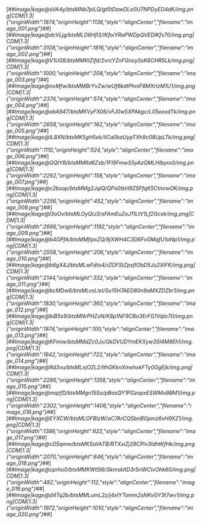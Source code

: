 [##_Image|kage@sVA4y/btsMNb7piLQ/gt5tDawDLe0U7NPDyED4dK/img.png|CDM|1.3|{"originWidth":1874,"originHeight":1136,"style":"alignCenter","filename":"image_001.png"}_##][##_Image|kage@dcVLjg/btsMLO6Hfl3/lKfoiYRaPWDpQVEDlKfv70/img.png|CDM|1.3|{"originWidth":3108,"originHeight":1816,"style":"alignCenter","filename":"image_002.png"}_##][##_Image|kage@V1U08/btsMMKIZifd/2vrcYZnFGnsySsK6CHR5Lk/img.png|CDM|1.3|{"originWidth":1000,"originHeight":208,"style":"alignCenter","filename":"image_003.png"}_##][##_Image|kage@nvMfw/btsMMBrYvZw/wUf6kdtPhniF8MXrlzM1U1/img.png|CDM|1.3|{"originWidth":2374,"originHeight":574,"style":"alignCenter","filename":"image_004.png"}_##][##_Image|kage@ebA947/btsMKVyFX06/vFJ0w5XPAkgcrL05eexdTk/img.png|CDM|1.3|{"originWidth":2658,"originHeight":162,"style":"alignCenter","filename":"image_005.png"}_##][##_Image|kage@IL8XN/btsMK5gH5ek/IiCa0kaUypTXh9c08UpLTk/img.png|CDM|1.3|{"originWidth":1110,"originHeight":524,"style":"alignCenter","filename":"image_006.png"}_##][##_Image|kage@GQtYB/btsMM6d6Zxb/1FI9FmwS5yAzQMLHlbyro0/img.png|CDM|1.3|{"originWidth":2262,"originHeight":158,"style":"alignCenter","filename":"image_007.png"}_##][##_Image|kage@c2bsop/btsMMg2JqIQ/QPs0tkH9ZSFfqK5CtnnwOK/img.png|CDM|1.3|{"originWidth":2256,"originHeight":452,"style":"alignCenter","filename":"image_008.png"}_##][##_Image|kage@l3oOv/btsMLOyQIJ3/sFAmEuZoJ11LtV1Lf2Gcsk/img.png|CDM|1.3|{"originWidth":2666,"originHeight":1192,"style":"alignCenter","filename":"image_009.png"}_##][##_Image|kage@b4GPfA/btsMMfipxZQ/9jXWH4C3D6FvGMqfU1aNp1/img.png|CDM|1.3|{"originWidth":2558,"originHeight":206,"style":"alignCenter","filename":"image_010.png"}_##][##_Image|kage@b6gX4J/btsMLwFdto4/rZOFStZpsflObD5Ju2XIFK/img.png|CDM|1.3|{"originWidth":2144,"originHeight":332,"style":"alignCenter","filename":"image_011.png"}_##][##_Image|kage@bcMDw6/btsMLvsLleI/Su15H7AED80n9aMXZDZkr1/img.png|CDM|1.3|{"originWidth":1830,"originHeight":360,"style":"alignCenter","filename":"image_012.png"}_##][##_Image|kage@biB5s9/btsMNrPHZxN/K8p1NF9CBo3ErFG1VqIo70/img.png|CDM|1.3|{"originWidth":1874,"originHeight":100,"style":"alignCenter","filename":"image_013.png"}_##][##_Image|kage@KFmiw/btsMMdZc0Jx/GkDVUDYmEKXyw3Sl4M9Eh1/img.png|CDM|1.3|{"originWidth":1642,"originHeight":722,"style":"alignCenter","filename":"image_014.png"}_##][##_Image|kage@Rd3vu/btsMLxjOZL2/lthGKknXmehxkFTy0GgEjk/img.png|CDM|1.3|{"originWidth":2286,"originHeight":1358,"style":"alignCenter","filename":"image_015.png"}_##][##_Image|kage@mqzfD/btsMMgn15So/pBasQY1PGzopxESWMo9BM1/img.png|CDM|1.3|{"originWidth":2302,"originHeight":1406,"style":"alignCenter","filename":"image_016.png"}_##][##_Image|kage@EYXCW/btsMLOFBlzW/aC7ArCQSbnBGpmz6vH9XZ1/img.png|CDM|1.3|{"originWidth":1386,"originHeight":622,"style":"alignCenter","filename":"image_017.png"}_##][##_Image|kage@cD5qmw/btsMKSaVkTB/RTXxiZj29CPIv3ldhtKfHk/img.png|CDM|1.3|{"originWidth":2070,"originHeight":646,"style":"alignCenter","filename":"image_018.png"}_##][##_Image|kage@cprho0/btsMMKWt5I6/SkmskItD3r5riWCIvOhk60/img.png|CDM|1.3|{"originWidth":482,"originHeight":112,"style":"alignCenter","filename":"image_019.png"}_##][##_Image|kage@d4Tq2b/btsMMLumL2z/j4xIYTomm2sNKvGY3t7wv1/img.png|CDM|1.3|{"originWidth":1972,"originHeight":1010,"style":"alignCenter","filename":"image_020.png"}_##]